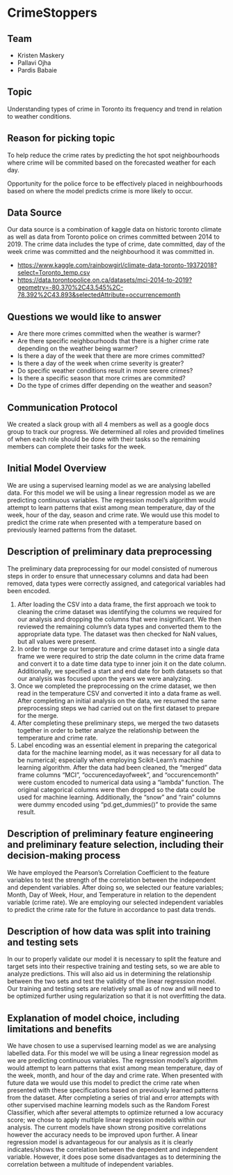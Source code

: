 # CrimeStoppers
## Team
- Kristen Maskery
- Pallavi Ojha
- Pardis Babaie

## Topic
Understanding types of crime in Toronto its frequency and trend in relation to weather conditions. 

## Reason for picking topic
To help reduce the crime rates by predicting the hot spot neighbourhoods where crime will be commited based on the forecasted weather for each day. 

Opportunity for the police force to be effectively placed in neighbourhoods based on where the model predicts crime is more likely to occur.

## Data Source
Our data source is a combination of kaggle data on historic toronto climate as well as data from Toronto police on crimes committed between 2014 to 2019. The crime data includes the type of crime, date committed, day of the week crime was committed and the neighbourhood it was committed in.

- https://www.kaggle.com/rainbowgirl/climate-data-toronto-19372018?select=Toronto_temp.csv
- https://data.torontopolice.on.ca/datasets/mci-2014-to-2019?geometry=-80.370%2C43.545%2C-78.392%2C43.893&selectedAttribute=occurrencemonth


## Questions we would like to answer
- Are there more crimes committed when the weather is warmer?
- Are there specific neighbourhoods that there is a higher crime rate depending on the weather being warmer?
- Is there a day of the week that there are more crimes committed?
- Is there a day of the week when crime severity is greater?
- Do specific weather conditions result in more severe crimes?
- Is there a specific season that more crimes are commited?
- Do the type of crimes differ depending on the weather and season?

## Communication Protocol
We created a slack group with all 4 members as well as a google docs group to track our progress. We determined all roles and provided timelines of when each role should be done with their tasks so the remaining members can complete their tasks for the week.

## Initial Model Overview
We are using a supervised learning model as we are analysing labelled data. For this model we will be using a linear regression model as we are predicting continuous variables. The regression model’s algorithm would attempt to learn patterns that exist among mean temperature, day of the week, hour of the day, season  and crime rate. We would use this model to predict the crime rate when presented with a temperature based on previously learned patterns from the dataset. 

## Description of preliminary data preprocessing 
The preliminary data preprocessing for our model consisted of numerous steps in order to ensure that unnecessary columns and data had been removed, data types were correctly assigned, and categorical variables had been encoded. 
1.	After loading the CSV into a data frame, the first approach we took to cleaning the crime dataset was identifying the columns we required for our analysis and dropping the columns that were insignificant. We then reviewed the remaining column’s data types and converted them to the appropriate data type. The dataset was then checked for NaN values, but all values were present. 
2.	In order to merge our temperature and crime dataset into a single data frame we were required to strip the date column in the crime data frame and convert it to a date time data type to inner join it on the date column. Additionally, we specified a start and end date for both datasets so that our analysis was focused upon the years we were analyzing.  
3.	Once we completed the preprocessing on the crime dataset, we then read in the temperature CSV and converted it into a data frame as well. After completing an initial analysis on the data, we resumed the same preprocessing steps we had carried out on the first dataset to prepare for the merge. 
4.	After completing these preliminary steps, we merged the two datasets together in order to better analyze the relationship between the temperature and crime rate. 
5.	Label encoding was an essential element in preparing the categorical data for the machine learning model, as it was necessary for all data to be numerical; especially when employing Scikit-Learn’s machine learning algorithm. After the data had been cleaned, the “merged” data frame columns “MCI”, “occurencedayofweek”, and “occurencemonth” were custom encoded to numerical data using a “lambda” function. The original categorical columns were then dropped so the data could be used for machine learning. Additionally, the “snow” and “rain” columns were dummy encoded using “pd.get_dummies()” to provide the same result. 

## Description of preliminary feature engineering and preliminary feature selection, including their decision-making process 
We have employed the Pearson’s Correlation Coefficient to the feature variables to test the strength of the correlation between the independent and dependent variables. After doing so, we selected our feature variables; Month, Day of Week, Hour, and Temperature in relation to the dependent variable (crime rate). We are employing our selected independent variables to predict the crime rate for the future in accordance to past data trends.  

## Description of how data was split into training and testing sets 
In our to properly validate our model it is necessary to split the feature and target sets into their respective training and testing sets, so we are able to analyze predictions. This will also aid us in determining the relationship between the two sets and test the validity of the linear regression model. Our training and testing sets are relatively small as of now and will need to be optimized further using regularization so that it is not overfitting the data. 

## Explanation of model choice, including limitations and benefits
We have chosen to use a supervised learning model as we are analysing labelled data. For this model we will be using a linear regression model as we are predicting continuous variables. The regression model’s algorithm would attempt to learn patterns that exist among mean temperature, day of the week, month, and hour of the day and crime rate. When presented with future data we would use this model to predict the crime rate when presented with these specifications based on previously learned patterns from the dataset. After completing a series of trial and error attempts with other supervised machine learning models such as the Random Forest Classifier, which after several attempts to optimize returned a low accuracy score; we chose to apply multiple linear regression models within our analysis. The current models have shown strong positive correlations however the accuracy needs to be improved upon further. A linear regression model is advantageous for our analysis as it is clearly indicates/shows the correlation between the dependent and independent variable. However, it does pose some disadvantages as to determining the correlation between a multitude of independent variables. 


